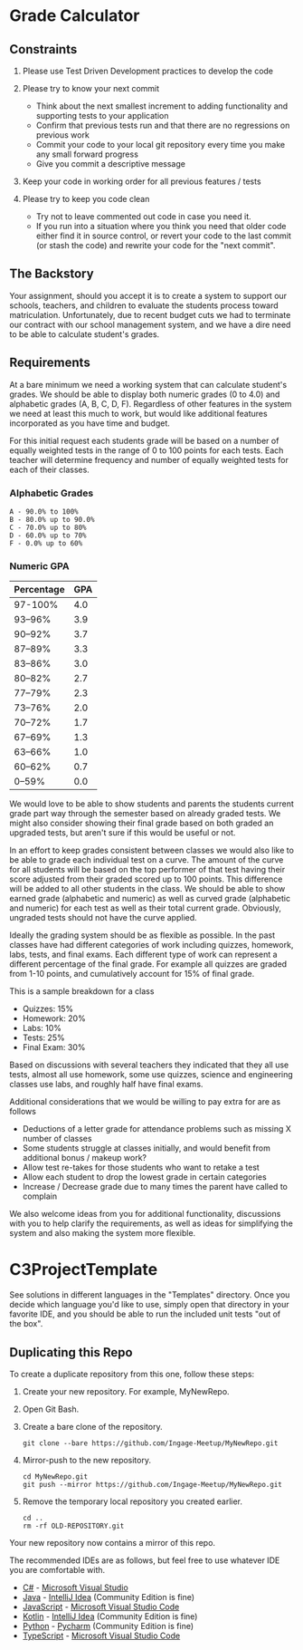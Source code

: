 # Grade Calculator

## Constraints

1. Please use Test Driven Development practices to develop the code
1. Please try to know your next commit

   - Think about the next smallest increment to adding functionality and supporting tests to your application
   - Confirm that previous tests run and that there are no regressions on previous work
   - Commit your code to your local git repository every time you make any small forward progress
   - Give you commit a descriptive message

1. Keep your code in working order for all previous features / tests
1. Please try to keep you code clean

   - Try not to leave commented out code in case you need it.
   - If you run into a situation where you think you need that older code either find it in source control, or revert your code to the last commit (or stash the code) and rewrite your code for the "next commit".

## The Backstory

Your assignment, should you accept it is to create a system to support our schools, teachers, and children to evaluate the students process toward matriculation. Unfortunately, due to recent budget cuts we had to terminate our contract with our school management system, and we have a dire need to be able to calculate student's grades.

## Requirements

At a bare minimum we need a working system that can calculate student's grades. We should be able to display both numeric grades (0 to 4.0) and alphabetic grades (A, B, C, D, F). Regardless of other features in the system we need at least this much to work, but would like additional features incorporated as you have time and budget.

For this initial request each students grade will be based on a number of equally weighted tests in the range of 0 to 100 points for each tests. Each teacher will determine frequency and number of equally weighted tests for each of their classes.

### Alphabetic Grades

    A - 90.0% to 100%
    B - 80.0% up to 90.0%
    C - 70.0% up to 80%
    D - 60.0% up to 70%
    F - 0.0% up to 60%

### Numeric GPA

| Percentage | GPA |
| ---------- | --- |
| 97-100%    | 4.0 |
| 93–96%     | 3.9 |
| 90–92%     | 3.7 |
| 87–89%     | 3.3 |
| 83–86%     | 3.0 |
| 80–82%     | 2.7 |
| 77–79%     | 2.3 |
| 73–76%     | 2.0 |
| 70–72%     | 1.7 |
| 67–69%     | 1.3 |
| 63–66%     | 1.0 |
| 60–62%     | 0.7 |
| 0–59%      | 0.0 |

We would love to be able to show students and parents the students current grade part way through the semester based on already graded tests. We might also consider showing their final grade based on both graded an upgraded tests, but aren't sure if this would be useful or not.

In an effort to keep grades consistent between classes we would also like to be able to grade each individual test on a curve. The amount of the curve for all students will be based on the top performer of that test having their score adjusted from their graded scored up to 100 points. This difference will be added to all other students in the class. We should be able to show earned grade (alphabetic and numeric) as well as curved grade (alphabetic and numeric) for each test as well as their total current grade. Obviously, ungraded tests should not have the curve applied.

Ideally the grading system should be as flexible as possible. In the past classes have had different categories of work including quizzes, homework, labs, tests, and final exams. Each different type of work can represent a different percentage of the final grade. For example all quizzes are graded from 1-10 points, and cumulatively account for 15% of final grade.

This is a sample breakdown for a class

- Quizzes: 15%
- Homework: 20%
- Labs: 10%
- Tests: 25%
- Final Exam: 30%

Based on discussions with several teachers they indicated that they all use tests, almost all use homework, some use quizzes, science and engineering classes use labs, and roughly half have final exams.

Additional considerations that we would be willing to pay extra for are as follows

- Deductions of a letter grade for attendance problems such as missing X number of classes
- Some students struggle at classes initially, and would benefit from additional bonus / makeup work?
- Allow test re-takes for those students who want to retake a test
- Allow each student to drop the lowest grade in certain categories
- Increase / Decrease grade due to many times the parent have called to complain

We also welcome ideas from you for additional functionality, discussions with you to help clarify the requirements, as well as ideas for simplifying the system and also making the system more flexible.

# C3ProjectTemplate

See solutions in different languages in the "Templates" directory. Once you decide which language you'd like to use,
simply open that directory in your favorite IDE, and you should be able to run the included unit tests "out of the box".

## Duplicating this Repo

To create a duplicate repository from this one, follow these steps:

1. Create your new repository. For example, MyNewRepo.

2. Open Git Bash.

3. Create a bare clone of the repository.

   ```
   git clone --bare https://github.com/Ingage-Meetup/MyNewRepo.git
   ```

4. Mirror-push to the new repository.

   ```
   cd MyNewRepo.git
   git push --mirror https://github.com/Ingage-Meetup/MyNewRepo.git
   ```

5. Remove the temporary local repository you created earlier.

   ```
   cd ..
   rm -rf OLD-REPOSITORY.git
   ```

Your new repository now contains a mirror of this repo.

The recommended IDEs are as follows, but feel free to use whatever IDE you are comfortable with.

- [C#](Templates/C%23) - [Microsoft Visual Studio](https://visualstudio.microsoft.com/vs/community/)
- [Java](Templates/Java) - [IntelliJ Idea](https://www.jetbrains.com/idea/download) (Community Edition is fine)
- [JavaScript](Templates/JavaScript) - [Microsoft Visual Studio Code](https://code.visualstudio.com/)
- [Kotlin](Templates/Kotlin) - [IntelliJ Idea](https://www.jetbrains.com/idea/download) (Community Edition is fine)
- [Python](Templates/Python) - [Pycharm](https://www.jetbrains.com/pycharm/download/?section=windows) (Community Edition is fine)
- [TypeScript](Templates/TypeScript) - [Microsoft Visual Studio Code](https://code.visualstudio.com/)
